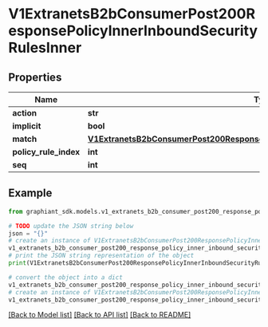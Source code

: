 # V1ExtranetsB2bConsumerPost200ResponsePolicyInnerInboundSecurityRulesInner


## Properties

Name | Type | Description | Notes
------------ | ------------- | ------------- | -------------
**action** | **str** |  | [optional] 
**implicit** | **bool** |  | [optional] 
**match** | [**V1ExtranetsB2bConsumerPost200ResponsePolicyInnerInboundSecurityRulesInnerMatch**](V1ExtranetsB2bConsumerPost200ResponsePolicyInnerInboundSecurityRulesInnerMatch.md) |  | [optional] 
**policy_rule_index** | **int** |  | [optional] 
**seq** | **int** |  | [optional] 

## Example

```python
from graphiant_sdk.models.v1_extranets_b2b_consumer_post200_response_policy_inner_inbound_security_rules_inner import V1ExtranetsB2bConsumerPost200ResponsePolicyInnerInboundSecurityRulesInner

# TODO update the JSON string below
json = "{}"
# create an instance of V1ExtranetsB2bConsumerPost200ResponsePolicyInnerInboundSecurityRulesInner from a JSON string
v1_extranets_b2b_consumer_post200_response_policy_inner_inbound_security_rules_inner_instance = V1ExtranetsB2bConsumerPost200ResponsePolicyInnerInboundSecurityRulesInner.from_json(json)
# print the JSON string representation of the object
print(V1ExtranetsB2bConsumerPost200ResponsePolicyInnerInboundSecurityRulesInner.to_json())

# convert the object into a dict
v1_extranets_b2b_consumer_post200_response_policy_inner_inbound_security_rules_inner_dict = v1_extranets_b2b_consumer_post200_response_policy_inner_inbound_security_rules_inner_instance.to_dict()
# create an instance of V1ExtranetsB2bConsumerPost200ResponsePolicyInnerInboundSecurityRulesInner from a dict
v1_extranets_b2b_consumer_post200_response_policy_inner_inbound_security_rules_inner_from_dict = V1ExtranetsB2bConsumerPost200ResponsePolicyInnerInboundSecurityRulesInner.from_dict(v1_extranets_b2b_consumer_post200_response_policy_inner_inbound_security_rules_inner_dict)
```
[[Back to Model list]](../README.md#documentation-for-models) [[Back to API list]](../README.md#documentation-for-api-endpoints) [[Back to README]](../README.md)


